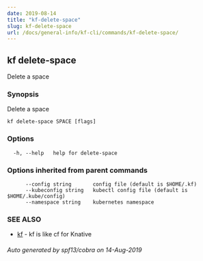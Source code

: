 ```yaml
---
date: 2019-08-14
title: "kf-delete-space"
slug: kf-delete-space
url: /docs/general-info/kf-cli/commands/kf-delete-space/
---
```

## kf delete-space

Delete a space

### Synopsis

Delete a space

```
kf delete-space SPACE [flags]
```

### Options

```
  -h, --help   help for delete-space
```

### Options inherited from parent commands

```
      --config string       config file (default is $HOME/.kf)
      --kubeconfig string   kubectl config file (default is $HOME/.kube/config)
      --namespace string    kubernetes namespace
```

### SEE ALSO

* [kf](/docs/general-info/kf-cli/commands/kf/)	 - kf is like cf for Knative

###### Auto generated by spf13/cobra on 14-Aug-2019

